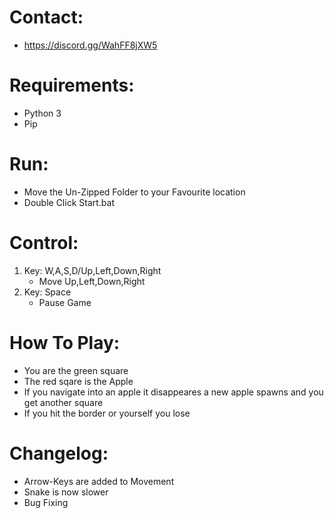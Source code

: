 # Contact:
- https://discord.gg/WahFF8jXW5 

# Requirements:
- Python 3
- Pip

# Run:
- Move the Un-Zipped Folder to your Favourite location
- Double Click Start.bat

# Control:
1. Key: W,A,S,D/Up,Left,Down,Right
    - Move Up,Left,Down,Right
2. Key: Space
    - Pause Game

# How To Play:
- You are the green square
- The red sqare is the Apple
- If you navigate into an apple it disappeares a new apple spawns and you get another square
- If you hit the border or yourself you lose

# Changelog:
- Arrow-Keys are added to Movement
- Snake is now slower
- Bug Fixing